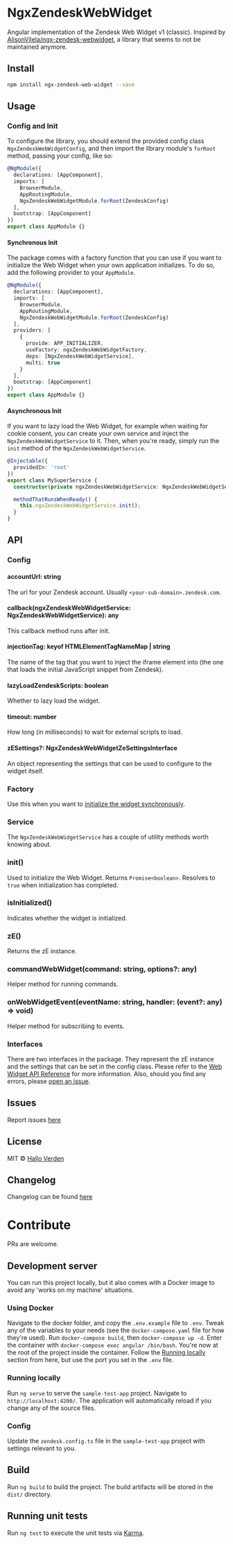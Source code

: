 # NgxZendeskWebWidget

Angular implementation of the Zendesk Web Widget v1 (classic).
Inspired by [AlisonVilela/ngx-zendesk-webwidget](https://github.com/AlisonVilela/ngx-zendesk-webwidget), a library that seems to not be maintained anymore.

## Install

```bash
npm install ngx-zendesk-web-widget --save
```

## Usage

### Config and Init

To configure the library, you should extend the provided config class `NgxZendeskWebWidgetConfig`, and then import the library module's `forRoot` method, passing your config, like so:

```typescript
@NgModule({
  declarations: [AppComponent],
  imports: [
    BrowserModule,
    AppRoutingModule,
    NgxZendeskWebWidgetModule.forRoot(ZendeskConfig)
  ],
  bootstrap: [AppComponent]
})
export class AppModule {}
```

#### Synchronous Init

The package comes with a factory function that you can use if you want to initialize the Web Widget when your own application initializes. To do so, add the following provider to your `AppModule`.

```typescript
@NgModule({
  declarations: [AppComponent],
  imports: [
    BrowserModule,
    AppRoutingModule,
    NgxZendeskWebWidgetModule.forRoot(ZendeskConfig)
  ],
  providers: [
    {
      provide: APP_INITIALIZER,
      useFactory: ngxZendeskWebWidgetFactory,
      deps: [NgxZendeskWebWidgetService],
      multi: true
    }
  ],
  bootstrap: [AppComponent]
})
export class AppModule {}
```

#### Asynchronous Init

If you want to lazy load the Web Widget, for example when waiting for cookie consent, you can create your own service and inject the `NgxZendeskWebWidgetService` to it. Then, when you're ready, simply run the `init` method of the `NgxZendeskWebWidgetService`.

```typescript
@Injectable({
  providedIn: 'root'
})
export class MySuperService {
  constructor(private ngxZendeskWebWidgetService: NgxZendeskWebWidgetService) {}

  methodThatRunsWhenReady() {
    this.ngxZendeskWebWidgetService.init();
  }
}
```

## API

### Config

#### accountUrl: string

The url for your Zendesk account. Usually `<your-sub-domain>.zendesk.com`.

#### callback(ngxZendeskWebWidgetService: NgxZendeskWebWidgetService): any

This callback method runs after init.

#### injectionTag: keyof HTMLElementTagNameMap | string

The name of the tag that you want to inject the iframe element into (the one that loads the initial JavaScript snippet from Zendesk).

#### lazyLoadZendeskScripts: boolean

Whether to lazy load the widget.

#### timeout: number

How long (in milliseconds) to wait for external scripts to load.

#### zESettings?: NgxZendeskWebWidgetZeSettingsInterface

An object representing the settings that can be used to configure to the widget itself.

### Factory

Use this when you want to [initialize the widget synchronously](#synchronous-init).

### Service

The `NgxZendeskWebWidgetService` has a couple of utility methods worth knowing about.

### init()

Used to initialize the Web Widget. Returns `Promise<boolean>`. Resolves to `true` when initialization has completed.

### isInitialized()

Indicates whether the widget is initialized.

### zE()

Returns the zE instance.

### commandWebWidget(command: string, options?: any)

Helper method for running commands.

### onWebWidgetEvent(eventName: string, handler: (event?: any) => void)

Helper method for subscribing to events.

### Interfaces

There are two interfaces in the package. They represent the zE instance and the settings that can be set in the config class. Please refer to the [Web Widget API Reference](https://developer.zendesk.com/api-reference/widget/introduction/) for more information. Also, should you find any errors, please [open an issue](https://github.com/halloverden/ngx-zendesk-web-widget/issues/new).

## Issues

Report issues [here](https://github.com/halloverden/ngx-zendesk-web-widget/issues)

## License

MIT © [Hallo Verden](https://github.com/halloverden)

## Changelog

Changelog can be found [here](CHANGELOG.md)

# Contribute

PRs are welcome.

## Development server

You can run this project locally, but it also comes with a Docker image to avoid any 'works on my machine' situations.

### Using Docker

Navigate to the docker folder, and copy the `.env.example` file to `.env`. Tweak any of the variables to your needs (see the `docker-compose.yaml` file for how they're used). Run `docker-compose build`, then `docker-compose up -d`. Enter the container with `docker-compose exec angular /bin/bash`. You're now at the root of the project inside the container. Follow the [Running locally](#running-locally) section from here, but use the port you set in the `.env` file.

### Running locally

Run `ng serve` to serve the `sample-test-app` project. Navigate to `http://localhost:4200/`. The application will automatically reload if you change any of the source files.

### Config

Update the `zendesk.config.ts` file in the `sample-test-app` project with settings relevant to you.

## Build

Run `ng build` to build the project. The build artifacts will be stored in the `dist/` directory.

## Running unit tests

Run `ng test` to execute the unit tests via [Karma](https://karma-runner.github.io).
